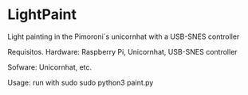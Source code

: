 # LightPaint
Light painting in the Pimoroni´s unicornhat with a USB-SNES controller

Requisitos.
Hardware: Raspberry Pi, Unicornhat, USB-SNES controller

Sofware:
Unicornhat, etc.

Usage:
run with sudo
sudo python3 paint.py
